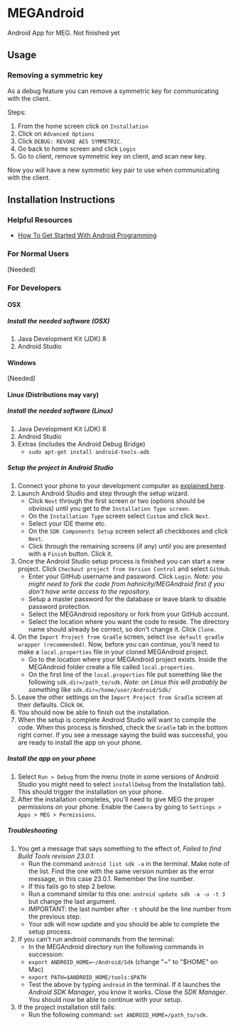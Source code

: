 # MEGAndroid
Android App for MEG. Not finished yet

## Usage
### Removing a symmetric key
As a debug feature you can remove a symmetric key for communicating with the client.

Steps:
1. From the home screen click on `Installation`
2. Click on `Advanced Options`
3. Click `DEBUG: REVOKE AES SYMMETRIC`.
4. Go back to home screen and click `Login`
5. Go to client, remove symmetric key on client, and scan new key.

Now you will have a new symmetic key pair to use when communicating with the client.

## Installation Instructions

### Helpful Resources
- [How To Get Started With Android Programming](http://x-team.com/2016/01/how-get-started-android-programming/)

### For Normal Users
[Needed]

### For Developers

#### OSX
##### Install the needed software (OSX)

1. Java Development Kit (JDK) 8
2. Android Studio

#### Windows
[Needed]

#### Linux (Distributions may vary)

##### Install the needed software (Linux)

1. Java Development Kit (JDK) 8
2. Android Studio
3. Extras (includes the Android Debug Bridge)
   - `sudo apt-get install android-tools-adb`

##### Setup the project in Android Studio

1. Connect your phone to your development computer as [explained here](connect-your-phone.md).
2. Launch Android Studio and step through the setup wizard.
   - Click `Next` through the first screen or two (options should be obvious) until you get to the `Installation Type screen`.
   - On the `Installation Type` screen select `Custom` and click `Next`.
   - Select your IDE theme etc.
   - On the `SDK Components Setup` screen select all checkboxes  and click `Next`.
   - Click through the remaining screens (if any) until you are presented with a `Finish` button. Click it.
3. Once the Android Studio setup process is finished you can start a new project. Click `Checkout project from Version Control` and select `GitHub`.
   - Enter your GitHub username and password. Click `Login`.
     *Note: you might need to fork the code from hahnicity/MEGAndroid first if you don't have write access to the repository.*
   - Setup a master password for the database or leave blank to disable password protection.
   - Select the MEGAndroid repository or fork from your GitHub account.
   - Select the location where you want the code to reside. The directory name should already be correct, so don't change it. Click `Clone`.
4. On the `Import Project from Gradle` screen, select `Use default gradle wrapper (recommended)`. Now, before you can continue, you'll need to make a `local.properties` file in your cloned MEGAndroid project.
   - Go to the location where your MEGAndroid project exists. Inside the MEGAndroid folder create a file called `local.properties`.
   - On the first line of the `local.properties` file put something like the following `sdk.dir=/path_to/sdk`.
     *Note: on Linux this will probably be something like* `sdk.dir=/home/user/Android/Sdk/`
5. Leave the other settings on  the `Import Project from Gradle` screen at their defaults. Click `OK`.
6. You should now be able to finish out the installation.
7. When the setup is complete Android Studio will want to compile the code. When this process is finished, check the `Gradle` tab in the bottom right corner. If you see a message saying the build was successful, you are ready to install the app on your phone.

##### Install the app on your phone
1. Select `Run > Debug` from the menu (note in some versions of Android Studio you might need to select `installDebug` from the Installation tab). This should trigger the installation on your phone.
2. After the installation completes, you'll need to give MEG the proper permissions on your phone. Enable the `Camera` by going to `Settings > Apps > MEG > Permissions`.

##### Troubleshooting
1. You get a message that says something to the effect of, *Failed to find Build Tools revision 23.0.1*.
   - Run the command `android list sdk -a` in the terminal. Make note of the list. Find the one with the same version number as the error message, in this case 23.0.1. Remember the line number.
    - If this fails go to step 2 below.
   - Run a command similar to this one: `android update sdk -a -u -t 3` but change the last argument.
    - IMPORTANT: the last number after `-t` should be the line number from the previous step.
   - Your sdk will now update and you should be able to complete the setup process.
2. If you can't run android commands from the terminal:
   - In the MEGAndroid directory run the following commands in succession:
    - `export ANDROID_HOME=~/Android/Sdk` (change "~" to "$HOME" on Mac)
    - `export PATH=$ANDROID_HOME/tools:$PATH`
   - Test the above by typing `android` in the terminal. If it launches the *Android SDK Manager*, you know it works. Close the *SDK Manager*. You should now be able to continue with your setup.
3. If the project installation still fails:
   - Run the following command: `set ANDROID_HOME=/path_to/sdk`.
